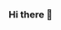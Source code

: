 ### Hi there 👋

<!--
**purusharma168/purusharma168** is a ✨ _special_ ✨ repository because its `README.md` (this file) appears on your GitHub profile.

I am Puru Sharma. I am beginer in Machine learning.
- 🔭 I’m currently working on ...python,Machine learning.
- 🌱 I’m currently learning ...Deep Learninig and Computer Vision
- 👯 I’m looking to collaborate on ...AI and Data Science Projects
- 🤔 I’m looking for help with ...machine learniing project
- 💬 Ask me about ...c,c++,Python,Flask,Django,Angular,Data Structure and Algorithm,ML algorithms
- 📫 How to reach me: ...https://www.linkedin.com/in/puru-sharma-270658158/
-->
